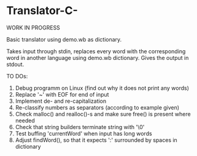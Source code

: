 # Translator-C-

WORK IN PROGRESS

Basic translator using demo.wb as dictionary. 

Takes input through stdin, replaces every word with the corresponding word in another language using demo.wb dictionary.
Gives the output in stdout.

TO DOs:
1. Debug programm on Linux (find out why it does not print any words)
2. Replace '~' with EOF for end of input
3. Implement de- and re-capitalization
4. Re-classify numbers as separators (according to example given)
5. Check malloc() and realloc()-s and make sure free() is present where needed
6. Check that string builders terminate string with '\0'
7. Test buffing 'currentWord' when input has long words
8. Adjust findWord(), so that it expects ':' surrounded by spaces in dictionary 
